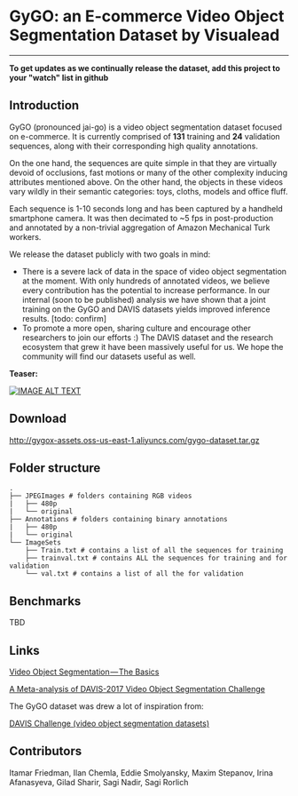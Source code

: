 # GyGO: an E-commerce Video Object Segmentation Dataset by Visualead
---

**To get updates as we continually release the dataset, add this project to your "watch" list in github**

## Introduction
GyGO (pronounced jai-go) is a video object segmentation dataset focused on e-commerce.
It is currently comprised of **131** training and **24** validation sequences, 
along with their corresponding high quality annotations. 

On the one hand, the sequences are quite simple in that they are virtually devoid of occlusions, fast motions or many of the other complexity inducing attributes mentioned above.
On the other hand, the objects in these videos vary wildly in their semantic categories: toys, cloths, models and office fluff.

Each sequence is 1-10 seconds long and has been captured by a handheld smartphone camera. 
It was then decimated to ~5 fps in post-production and annotated by a non-trivial aggregation of Amazon Mechanical Turk workers.

We release the dataset publicly with two goals in mind:
- There is a severe lack of data in the space of video object segmentation at the moment.
With only hundreds of annotated videos, we believe every contribution has the potential to increase performance.
In our internal (soon to be published) analysis we have shown that a joint training on the GyGO and DAVIS datasets yields improved inference results. [todo: confirm]
- To promote a more open, sharing culture and encourage other researchers to join our efforts :) The DAVIS dataset and the research ecosystem that grew it have been massively useful for us. We hope the community will find our datasets useful as well.

**Teaser:**

[![IMAGE ALT TEXT](http://img.youtube.com/vi/4RQff9bfJsk/0.jpg)](http://www.youtube.com/watch?v=4RQff9bfJsk "GyGO E-commerce Video Object Segmentation Dataset Teaser")


## Download
 
http://gygox-assets.oss-us-east-1.aliyuncs.com/gygo-dataset.tar.gz

## Folder structure
```
.
├── JPEGImages # folders containing RGB videos
|   ├── 480p
|   └── original
├── Annotations # folders containing binary annotations
|   ├── 480p
|   └── original
└── ImageSets
    ├── Train.txt # contains a list of all the sequences for training
    ├── trainval.txt # contains ALL the sequences for training and for validation    
    └── val.txt # contains a list of all the for validation
```

## Benchmarks
TBD

## Links
[Video Object Segmentation — The Basics](https://medium.com/@eddiesmo/video-object-segmentation-the-basics-758e77321914)

[A Meta-analysis of DAVIS-2017 Video Object Segmentation Challenge](https://medium.com/@eddiesmo/a-meta-analysis-of-davis-2017-video-object-segmentation-challenge-c438790b3b56)

The GyGO dataset was drew a lot of inspiration from:

[DAVIS Challenge (video object segmentation datasets)](http://davischallenge.org/)

## Contributors
Itamar Friedman,
Ilan Chemla,
Eddie Smolyansky,
Maxim Stepanov,
Irina Afanasyeva,
Gilad Sharir,
Sagi Nadir,
Sagi Rorlich
